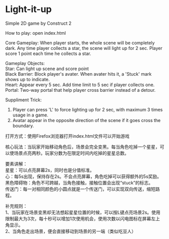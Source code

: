 # Light-it-up
Simple 2D game by Construct 2<br>

How to play: open index.html<br>

Core Gameplay: When player starts, the whole scene will be completely dark. Any time player collects a star, the scene will light up for 2 sec. Player score 1 point each time he collects a star.<br>

Gameplay Objects:<br>
Star: Can light up scene and score point<br>
Black Barrier: Block player's avater. When avater hits it, a 'Stuck' mark shows up to indicate.<br>
Heart: Appear every 5 sec. Add time limit to 5 sec if player collects one.<br>
Portal: Two-way portal that help player cross barrier instead of a detour.<br>

Suppliment Trick:<br>
1. Player can press 'L' to force lighting up for 2 sec, with maximum 3 times usage in a game.<br>
2. Avatar appear in the opposite direction of the scene if it goes cross the boundary.<br>

打开方式：使用Firefox浏览器打开index.html文件可以开始游戏<br>

核心玩法：当玩家开始移动角色后，场景会完全变黑。每当角色吃掉一个星星，可以使场景点亮两秒。玩家分数为在限定时间内吃掉的星星总数。<br>

要素讲解：<br>
星星：可以点亮屏幕2s，同时也是分值标准。<br>
心：每5s出现，保持存在2s。不会点亮屏幕，角色吃掉可以获得额外的5s奖励。<br>
黑色障碍物：角色不可跨越，当角色接触，接触位置会出现“stuck”的标志。<br>
传送门：每一对相同颜色的小圆点就是一个传送门，可以实现双向传送，缩短路程。<br>

补充规则：<br>
1、当玩家在场景变黑却无法想起星星位置的时候，可以按L键点亮场景2s。使用限制最大为3次，每十秒可以增加1次使用机会，使用次数以闪电图标在屏幕左上角显示。<br>
2、当角色走出场景，便会直接移动到场景的另一端（类似吃豆人）<br>
